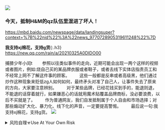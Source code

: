 ```note
```
![](http://wx2.sinaimg.cn/large/d8b41602gy1gowg0hq0f2j20h10bk48f.jpg)
### 今天，抵制H&M的qz队伍里混进了坏人！
<https://mbd.baidu.com/newspage/data/landingsuper?context=%7B%22nid%22%3A%22news_9770728905319611248%22%7D>

**我支持xj棉花，支持g货**{:.h3}<br>
<https://new.qq.com/rain/a/20210325A0DIDO00>

捕猹少年小闰t
　　参照以往类似事件的走向，近期可能会出现一两个这样的视频或者图片，例如:烧自己买的某品牌衣服或者鞋子，或者去线下实体店指责员工和不经常上网不了解这件事的顾客。
　　这些一般都是反串或者高级黑，他们通过炒作这种现象来贬低zg人如何如何，最终矛头对准了自己人，让事件失去了原来的方向，大家要注意辨别。
　　对于某些品牌，已经花钱买到手的，能退则退，不能退的话穿着就行，如果嫌恶心的话就用魔术贴覆盖品牌商标，没必要浪费，以后不买就是了。
　　作为普通网友，我们自发抵制属于个人自由和市场选择；对那些煽动扩大化、暴力化、线下化的声音，一定要提高警惕。
　　最后说一句:我支持xj棉花，支持g货。
![](https://inews.gtimg.com/newsapp_bt/0/13334470232/1000)

<details>
	<summary>风险自理☣Use At Your Own Risk</summary>
	<pre>

zg大使应约赴法gw交b交涉，媒体披露现场“火药味十足
https://baijiahao.baidu.com/s?id=1695173821537579921

他们在意s形态着魔的z客和媒体裹挟下，根本不在乎事实的经纬，只要zz的正确。对于这种具有病态心理的sh绝不能惯着，一惯着他们就会疯得更厉害。

	</pre>

</details>
